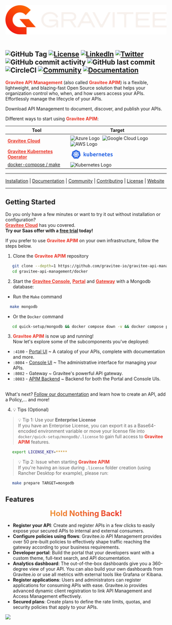 

<div align="center">
  <a href="https://www.gravitee.io/">
    <picture>
      <source srcset="https://raw.githubusercontent.com/gravitee-io/gravitee-api-management/refs/heads/master/assets/gravitee-dark-mode.svg" media="(prefers-color-scheme: dark)">
      <source srcset="https://raw.githubusercontent.com/gravitee-io/gravitee-api-management/refs/heads/master/assets/gravitee-light-mode.svg" media="(prefers-color-scheme: light)">
      <img src="https://raw.githubusercontent.com/gravitee-io/gravitee-api-management/refs/heads/master/assets/gravitee-dark-mode.svg" alt="Gravitee Logo" style="max-width: 100%; height: auto;">
    </picture>
  </a>
</div>

<br/>

![GitHub Tag](https://img.shields.io/github/v/tag/gravitee-io/gravitee-api-management?style=flat&label=version&color=FF8A00)
[![License](https://img.shields.io/github/license/gravitee-io/gravitee-api-management?style=flat&label=license&color=FF8A00)](https://github.com/gravitee-io/gravitee-api-management/blob/master/LICENSE.txt)
[![LinkedIn](https://img.shields.io/badge/LinkedIn-Follow-blue?style=flat&color=22A3B3)](https://www.linkedin.com/company/graviteesource)
[![Twitter](https://img.shields.io/badge/Twitter-Follow-blue?style=flat&color=22A3B3)](https://twitter.com/intent/follow?screen_name=graviteeio)  
![GitHub commit activity](https://img.shields.io/github/commit-activity/m/gravitee-io/gravitee-api-management?style=flat&color=F76C6C
)
![GitHub last commit](https://img.shields.io/github/last-commit/gravitee-io/gravitee-api-management?style=flat&color=F76C6C)
![CircleCI](https://img.shields.io/circleci/build/github/gravitee-io/gravitee-api-management?style=flat&color=F76C6C)
[![Community](https://img.shields.io/badge/community-join-F76C6C?style=flat)](https://community.gravitee.io)
[![Documentation](https://img.shields.io/badge/documentation-see-F76C6C?style=flat)](https://documentation.gravitee.io/apim)
---



<span style="color:#ea3527"><strong>Gravitee API Management</strong></span> (also called <span style="color:#ea3527"><strong>Gravitee APIM</strong></span>)
is a flexible, lightweight, and blazing-fast Open Source solution that helps your organization control who, when, and how users access your APIs. \
Effortlessly manage the lifecycle of your APIs.

Download API Management to document, discover, and publish your APIs.

Different ways to start using <span style="color:#ea3527"><strong>Gravitee APIM</strong></span>:



| Tool                                                                                                                                           | Target|
|------------------------------------------------------------------------------------------------------------------------------------------------|---|
| <a href="https://documentation.gravitee.io/gravitee-cloud" style="color:#ea3527; font-weight:bold;">Gravitee Cloud</a>          | <img src="https://upload.wikimedia.org/wikipedia/commons/f/fa/Microsoft_Azure.svg" alt="Azure Logo" height="20" style=" vertical-align:middle; margin-right:8px;"><img src="https://icon.icepanel.io/Technology/svg/Google-Cloud.svg" alt="Google Cloud Logo" height="20" style="vertical-align:middle; margin-right:8px;"><img src="https://upload.wikimedia.org/wikipedia/commons/9/93/Amazon_Web_Services_Logo.svg" alt="AWS Logo" height="20" style="vertical-align:middle; margin-right:8px;"> |
| <a href="https://github.com/gravitee-io/gravitee-kubernetes-operator" style="color:#ea3527; font-weight:bold;">Gravitee Kubernetes Operator</a> | <img src="https://raw.githubusercontent.com/cncf/artwork/refs/heads/main/projects/kubernetes/horizontal/all-blue-color/kubernetes-horizontal-all-blue-color.svg" alt="Kubernetes Logo" height="35" style=" vertical-align:middle; margin-right:8px;">|
|[docker-compose / make][quick-setup]                                                                                                                        | <img src="https://upload.wikimedia.org/wikipedia/commons/4/4e/Docker_%28container_engine%29_logo.svg" alt="Kubernetes Logo" height="20" style=" vertical-align:middle; margin-right:8px;">|

---
[Installation](https://documentation.gravitee.io/apim/getting-started/local-install-with-docker) | [Documentation](https://documentation.gravitee.io/apim) | [Community](https://community.gravitee.io/) | [Contributing](./CONTRIBUTING.adoc) | [License](./LICENSE.txt) | [Website][gravitee-url]

---


## Getting Started
Do you only have a few minutes or want to try it out without installation or configuration?  
<a href="https://documentation.gravitee.io/gravitee-cloud" style="color:#ea3527; font-weight:bold;">Gravitee Cloud</a> has you covered.  
<strong>Try our Saas offer with a [free trial][free-trial-url] today!</strong>

If you prefer to use <span style="color:#ea3527"><strong>Gravitee APIM</strong></span> on your own infrastructure, follow the steps below.

1) Clone the <span style="color:#ea3527"><strong>Gravitee APIM</strong></span> repository 
```sh
   git clone --depth=1 https://github.com/gravitee-io/gravitee-api-management
   cd gravitee-api-management/docker
```


2) Start the <a href="https://www.gravitee.io/platform/api-management" style="color:#ea3527; font-weight:bold;">Gravitee Console</a>, <a href="https://www.gravitee.io/platform/api-developer-portal" style="color:#ea3527; font-weight:bold;">Portal</a> and <a href="https://www.gravitee.io/platform/api-gateway" style="color:#ea3527; font-weight:bold;">Gateway</a> with a Mongodb database:

 - Run the `Make` command

```sh
  make mongodb
```

- Or the `Docker` command
```sh
   cd quick-setup/mongodb && docker compose down -v && docker compose pull && docker compose up -d
```

3. <span style="color:#ea3527"><strong>Gravitee APIM</strong></span> is now up and running!<br>
   Now let's explore some of the subcomponents you've deployed:

- `:4100` - [Portal UI](http://localhost:4100) ~ A catalog of your APIs, complete with documentation and more.
- `:8084` - [Console UI](http://localhost:8084) ~ The administrative interface for managing your APIs.
- `:8082` - Gateway ~ Gravitee's powerful API gateway.
- `:8083` - [APIM Backend](http://localhost:8083/portal/openapi) ~ Backend for both the Portal and Console UIs.

\
What's next?
[Follow our documentation](https://documentation.gravitee.io/apim/how-to-guides) and learn how to create an API, add a Policy,... and more!

4.  💡 Tips (Optional)

>💡 Tip 1: Use your **Enterprise License**  
If you have an Enterprise License, you can export it as a Base64-encoded environment variable or move your license file into `docker/quick-setup/mongodb/.license` to gain full access to <span style="color:#ea3527"><strong>Gravitee APIM</strong></span> features.
 ```sh
    export LICENSE_KEY=*****
```

>💡 Tip 2: Issue when starting <span style="color:#ea3527"><strong>Gravitee APIM</strong></span>  
If you're having an issue during `.license` folder creation (using Rancher Desktop for example), please run:

```sh
   make prepare TARGET=mongodb
```

## Features

<div style="text-align: center;">
  <span style="
    background: linear-gradient(99deg, #f09135 2.8%, #ea3527 96.58%);
    -webkit-background-clip: text;
    -webkit-text-fill-color: transparent;
    font-weight: bold;
    font-size: 24px;
  ">
    Hold Nothing Back!
  </span>
</div>

-   **Register your API**: Create and register APIs in a few clicks to easily expose your secured APIs to internal and external consumers.
-   **Configure policies using flows**: Gravitee.io API Management provides over 50 pre-built policies to effectively shape
    traffic reaching the gateway according to your business requirements.
-   **Developer portal**: Build the portal that your developers want with a custom theme, full-text search, and API documentation.
-   **Analytics dashboard**: The out-of-the-box dashboards give you a 360-degree view of your API. You can also build your own
    dashboards from Gravitee.io or use all metrics with external tools like Grafana or Kibana.
-   **Register applications**: Users and administrators can register applications for consuming APIs with ease. Gravitee.io
    provides advanced dynamic client registration to link API Management and Access Management effectively.
-   **Secured plans**: Create plans to define the rate limits, quotas, and security policies that apply to your APIs.

[![][gravitee-features]][gravitee-url]


[gravitee-url]: https://www.gravitee.io
[gravitee-features]: https://www.gravitee.io/hubfs/Spiralyze/assets/hero_1002.png
[free-trial-url]: https://eu-auth.cloud.gravitee.io/cloud/register?response_type=code&client_id=fd45d898-e621-4b12-85d8-98e621ab1237&state=enlSaG1YWThMfmc4QXFLZE5aZGdpYUJrcF9VR0tGa3ZRfjBjWm12a2pXY1Bj&redirect_uri=https%3A%2F%2Feu.cloud.gravitee.io&scope=openid+profile+email+offline_access&code_challenge=Zqs-oyj0nSZXIt__zhOTZRmpoR2ShAaQRWksGEQeIYQ&code_challenge_method=S256&nonce=enlSaG1YWThMfmc4QXFLZE5aZGdpYUJrcF9VR0tGa3ZRfjBjWm12a2pXY1Bj
[quick-setup]: docker/README.md
